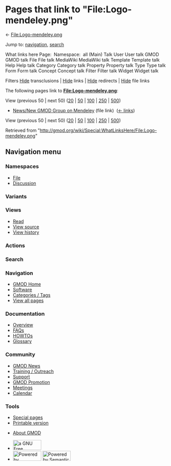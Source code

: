 <div id="mw-page-base" class="noprint">

</div>

<div id="mw-head-base" class="noprint">

</div>

<div id="content" class="mw-body" role="main">

<span id="top"></span>

<div id="mw-js-message" style="display:none;">

</div>



# <span dir="auto">Pages that link to "File:Logo-mendeley.png"</span>

<div id="bodyContent">

<div id="contentSub">

←
[File:Logo-mendeley.png](/wiki/File:Logo-mendeley.png "File:Logo-mendeley.png")

</div>

<div id="jump-to-nav" class="mw-jump">

Jump to: [navigation](#mw-navigation), [search](#p-search)

</div>

<div id="mw-content-text">

What links here Page:  Namespace:  all (Main) Talk User User talk GMOD
GMOD talk File File talk MediaWiki MediaWiki talk Template Template talk
Help Help talk Category Category talk Property Property talk Type Type
talk Form Form talk Concept Concept talk Filter Filter talk Widget
Widget talk

Filters
[Hide](/mediawiki/index.php?title=Special:WhatLinksHere/File:Logo-mendeley.png&hidetrans=1 "Special:WhatLinksHere/File:Logo-mendeley.png")
transclusions \|
[Hide](/mediawiki/index.php?title=Special:WhatLinksHere/File:Logo-mendeley.png&hidelinks=1 "Special:WhatLinksHere/File:Logo-mendeley.png")
links \|
[Hide](/mediawiki/index.php?title=Special:WhatLinksHere/File:Logo-mendeley.png&hideredirs=1 "Special:WhatLinksHere/File:Logo-mendeley.png")
redirects \|
[Hide](/mediawiki/index.php?title=Special:WhatLinksHere/File:Logo-mendeley.png&hideimages=1 "Special:WhatLinksHere/File:Logo-mendeley.png")
file links

The following pages link to
**[File:Logo-mendeley.png](/wiki/File:Logo-mendeley.png "File:Logo-mendeley.png")**:

View (previous 50 \| next 50)
([20](/mediawiki/index.php?title=Special:WhatLinksHere/File:Logo-mendeley.png&limit=20 "Special:WhatLinksHere/File:Logo-mendeley.png")
\|
[50](/mediawiki/index.php?title=Special:WhatLinksHere/File:Logo-mendeley.png&limit=50 "Special:WhatLinksHere/File:Logo-mendeley.png")
\|
[100](/mediawiki/index.php?title=Special:WhatLinksHere/File:Logo-mendeley.png&limit=100 "Special:WhatLinksHere/File:Logo-mendeley.png")
\|
[250](/mediawiki/index.php?title=Special:WhatLinksHere/File:Logo-mendeley.png&limit=250 "Special:WhatLinksHere/File:Logo-mendeley.png")
\|
[500](/mediawiki/index.php?title=Special:WhatLinksHere/File:Logo-mendeley.png&limit=500 "Special:WhatLinksHere/File:Logo-mendeley.png"))

- [News/New GMOD Group on
  Mendeley](/wiki/News/New_GMOD_Group_on_Mendeley "News/New GMOD Group on Mendeley")
  (file link) ‎ <span class="mw-whatlinkshere-tools">([←
  links](/mediawiki/index.php?title=Special:WhatLinksHere&target=News%2FNew+GMOD+Group+on+Mendeley "Special:WhatLinksHere"))</span>

View (previous 50 \| next 50)
([20](/mediawiki/index.php?title=Special:WhatLinksHere/File:Logo-mendeley.png&limit=20 "Special:WhatLinksHere/File:Logo-mendeley.png")
\|
[50](/mediawiki/index.php?title=Special:WhatLinksHere/File:Logo-mendeley.png&limit=50 "Special:WhatLinksHere/File:Logo-mendeley.png")
\|
[100](/mediawiki/index.php?title=Special:WhatLinksHere/File:Logo-mendeley.png&limit=100 "Special:WhatLinksHere/File:Logo-mendeley.png")
\|
[250](/mediawiki/index.php?title=Special:WhatLinksHere/File:Logo-mendeley.png&limit=250 "Special:WhatLinksHere/File:Logo-mendeley.png")
\|
[500](/mediawiki/index.php?title=Special:WhatLinksHere/File:Logo-mendeley.png&limit=500 "Special:WhatLinksHere/File:Logo-mendeley.png"))

</div>

<div class="printfooter">

Retrieved from
"<http://gmod.org/wiki/Special:WhatLinksHere/File:Logo-mendeley.png>"

</div>

<div id="catlinks" class="catlinks catlinks-allhidden">

</div>

<div class="visualClear">

</div>

</div>

</div>

<div id="mw-navigation">

## Navigation menu

<div id="mw-head">



<div id="left-navigation">

<div id="p-namespaces" class="vectorTabs" role="navigation"
aria-labelledby="p-namespaces-label">

### Namespaces

- <span id="ca-nstab-image"><a href="/wiki/File:Logo-mendeley.png" accesskey="c"
  title="View the file page [c]">File</a></span>
- <span id="ca-talk"><a
  href="/mediawiki/index.php?title=File_talk:Logo-mendeley.png&amp;action=edit&amp;redlink=1"
  accesskey="t"
  title="Discussion about the content page [t]">Discussion</a></span>

</div>

<div id="p-variants" class="vectorMenu emptyPortlet" role="navigation"
aria-labelledby="p-variants-label">

### 

### Variants[](#)

<div class="menu">

</div>

</div>

</div>

<div id="right-navigation">

<div id="p-views" class="vectorTabs" role="navigation"
aria-labelledby="p-views-label">

### Views

- <span id="ca-view">[Read](/wiki/File:Logo-mendeley.png)</span>
- <span id="ca-viewsource"><a
  href="/mediawiki/index.php?title=File:Logo-mendeley.png&amp;action=edit"
  accesskey="e" title="This page is protected.
  You can view its source [e]">View source</a></span>
- <span id="ca-history"><a
  href="/mediawiki/index.php?title=File:Logo-mendeley.png&amp;action=history"
  accesskey="h" title="Past revisions of this page [h]">View history</a></span>

</div>

<div id="p-cactions" class="vectorMenu emptyPortlet" role="navigation"
aria-labelledby="p-cactions-label">

### Actions[](#)

<div class="menu">

</div>

</div>

<div id="p-search" role="search">

### Search

<div id="simpleSearch">

</div>

</div>

</div>

</div>

<div id="mw-panel">

<div id="p-logo" role="banner">

<a href="/wiki/Main_Page"
style="background-image: url(http://gmod.org/images/GMOD-cogs.png);"
title="Visit the main page"></a>

</div>

<div id="p-Navigation" class="portal" role="navigation"
aria-labelledby="p-Navigation-label">

### Navigation

<div class="body">

- <span id="n-GMOD-Home">[GMOD Home](/wiki/Main_Page)</span>
- <span id="n-Software">[Software](/wiki/GMOD_Components)</span>
- <span id="n-Categories-.2F-Tags">[Categories /
  Tags](/wiki/Categories)</span>
- <span id="n-View-all-pages">[View all
  pages](/wiki/Special:AllPages)</span>

</div>

</div>

<div id="p-Documentation" class="portal" role="navigation"
aria-labelledby="p-Documentation-label">

### Documentation

<div class="body">

- <span id="n-Overview">[Overview](/wiki/Overview)</span>
- <span id="n-FAQs">[FAQs](/wiki/Category:FAQ)</span>
- <span id="n-HOWTOs">[HOWTOs](/wiki/Category:HOWTO)</span>
- <span id="n-Glossary">[Glossary](/wiki/Glossary)</span>

</div>

</div>

<div id="p-Community" class="portal" role="navigation"
aria-labelledby="p-Community-label">

### Community

<div class="body">

- <span id="n-GMOD-News">[GMOD News](/wiki/GMOD_News)</span>
- <span id="n-Training-.2F-Outreach">[Training /
  Outreach](/wiki/Training_and_Outreach)</span>
- <span id="n-Support">[Support](/wiki/Support)</span>
- <span id="n-GMOD-Promotion">[GMOD
  Promotion](/wiki/GMOD_Promotion)</span>
- <span id="n-Meetings">[Meetings](/wiki/Meetings)</span>
- <span id="n-Calendar">[Calendar](/wiki/Calendar)</span>

</div>

</div>

<div id="p-tb" class="portal" role="navigation"
aria-labelledby="p-tb-label">

### Tools

<div class="body">

- <span id="t-specialpages"><a href="/wiki/Special:SpecialPages" accesskey="q"
  title="A list of all special pages [q]">Special pages</a></span>
- <span id="t-print"><a
  href="/mediawiki/index.php?title=Special:WhatLinksHere/File:Logo-mendeley.png&amp;printable=yes"
  rel="alternate" accesskey="p"
  title="Printable version of this page [p]">Printable version</a></span>

</div>

</div>

</div>

</div>

<div id="footer" role="contentinfo">

- <span id="footer-places-about">[About
  GMOD](/wiki/GMOD:About "GMOD:About")</span>

<!-- -->

- <span id="footer-copyrightico">[<img src="http://www.gnu.org/graphics/gfdl-logo-small.png" width="88"
  height="31" alt="a GNU Free Documentation License" />](http://www.gnu.org/licenses/fdl-1.3.html)</span>
- <span id="footer-poweredbyico">[<img src="/mediawiki/skins/common/images/poweredby_mediawiki_88x31.png"
  width="88" height="31" alt="Powered by MediaWiki" />](//www.mediawiki.org/)
  [<img
  src="/mediawiki/extensions/SemanticMediaWiki/includes/../resources/images/smw_button.png"
  width="88" height="31" alt="Powered by Semantic MediaWiki" />](https://www.semantic-mediawiki.org/wiki/Semantic_MediaWiki)</span>

<div style="clear:both">

</div>

</div>
